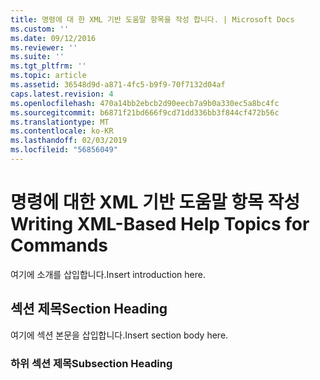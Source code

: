 ```yaml
---
title: 명령에 대 한 XML 기반 도움말 항목을 작성 합니다. | Microsoft Docs
ms.custom: ''
ms.date: 09/12/2016
ms.reviewer: ''
ms.suite: ''
ms.tgt_pltfrm: ''
ms.topic: article
ms.assetid: 36548d9d-a871-4fc5-b9f9-70f7132d04af
caps.latest.revision: 4
ms.openlocfilehash: 470a14bb2ebcb2d90eecb7a9b0a330ec5a8bc4fc
ms.sourcegitcommit: b6871f21bd666f9cd71dd336bb3f844cf472b56c
ms.translationtype: MT
ms.contentlocale: ko-KR
ms.lasthandoff: 02/03/2019
ms.locfileid: "56856049"
---
```

# <a name="writing-xml-based-help-topics-for-commands"></a><span data-ttu-id="ba0d4-102">명령에 대한 XML 기반 도움말 항목 작성</span><span class="sxs-lookup"><span data-stu-id="ba0d4-102">Writing XML-Based Help Topics for Commands</span></span>

<span data-ttu-id="ba0d4-103">여기에 소개를 삽입합니다.</span><span class="sxs-lookup"><span data-stu-id="ba0d4-103">Insert introduction here.</span></span>

## <a name="section-heading"></a><span data-ttu-id="ba0d4-104">섹션 제목</span><span class="sxs-lookup"><span data-stu-id="ba0d4-104">Section Heading</span></span>

 <span data-ttu-id="ba0d4-105">여기에 섹션 본문을 삽입합니다.</span><span class="sxs-lookup"><span data-stu-id="ba0d4-105">Insert section body here.</span></span>

### <a name="subsection-heading"></a><span data-ttu-id="ba0d4-106">하위 섹션 제목</span><span class="sxs-lookup"><span data-stu-id="ba0d4-106">Subsection Heading</span></span>

